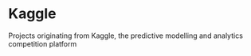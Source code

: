 # Kaggle
Projects originating from Kaggle, the predictive modelling and analytics competition platform
